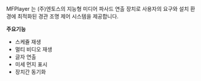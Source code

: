 MFPlayer 는 (주)엔토스의 지능형 미디어 파사드 연출 장치로 사용자의 요구와 설치 환경에 최적화된 경관 조명 제어 시스템을 제공합니다.

**주요기능**

* 스케쥴 재생
* 멀티 비디오 재생
* 글자 연출
* 미세 먼지 표시
* 장치간 동기화